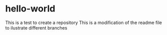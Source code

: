 # hello-world
This is a test to create a repository
This is a modification of the readme file to ilustrate different branches
